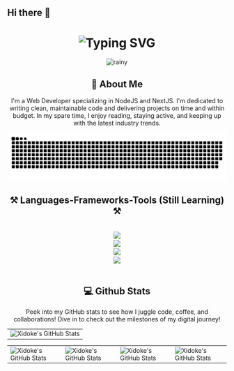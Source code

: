 ## Hi there 👋

<!--
**xidoke/xidoke** is a ✨ _special_ ✨ repository because its `README.md` (this file) appears on your GitHub profile.

Here are some ideas to get you started:

- 🔭 I’m currently working on ...
- 🌱 I’m currently learning ...
- 👯 I’m looking to collaborate on ...
- 🤔 I’m looking for help with ...
- 💬 Ask me about ...
- 📫 How to reach me: ...
- 😄 Pronouns: ...
- ⚡ Fun fact: ...
-->

<div align="center">
    <h1>
        <img src="https://readme-typing-svg.herokuapp.com?font=Jetbrains+mono&size=40&duration=3000&color=33FF33&center=true&vCenter=true&width=435&lines=Hey..+I'm+Xidoke;This+is..;..my+Github..;" alt="Typing SVG"/>
    </h1>
</div>

<div align="center">
    <p>
        <img src="https://media0.giphy.com/media/v1.Y2lkPTc5MGI3NjExYmx6OGcxbDh2NWlzdDg1eWEzNmtoajY1MDlnZjAxdGgwcm41MzB2MSZlcD12MV9pbnRlcm5hbF9naWZfYnlfaWQmY3Q9Zw/NKEt9elQ5cR68/giphy.webp" alt="rainy">
    </p>
    <!-- <p>
        <img src="https://media0.giphy.com/media/v1.Y2lkPTc5MGI3NjExOGN6dTBnbGduMjRxMW84MmxiNjYydzZtbzVlbm56N3VicnltaWhvdSZlcD12MV9pbnRlcm5hbF9naWZfYnlfaWQmY3Q9Zw/L1R1tvI9svkIWwpVYr/giphy.webp" alt="matrix" width=100%>
    </p> -->
</div>

<div align="center">
    <h2>🚀 About Me</h2>
    <p>I'm a Web Developer specializing in NodeJS and NextJS. I'm dedicated to writing clean, maintainable code and delivering projects on time and within budget.  In my spare time, I enjoy reading, staying active, and keeping up with the latest industry trends.</p>
</div>

<div align="center">
    <img src="https://raw.githubusercontent.com/xidoke/xidoke/output/github-contribution-grid-snake-dark.svg?palette=github-dark" alt="GitHub Contribution Grid Snake Animation"/>
</div>

<h2 align="center">⚒️ Languages-Frameworks-Tools (Still Learning) ⚒️</h2>
<br/>
<div align="center">
    <img src="https://skillicons.dev/icons?i=html,css,sass,tailwind,react,nextjs,figma" />
    <br/>
    <img src="https://skillicons.dev/icons?i=javascript,typescript,nodejs,express,nestjs" />
    <br>
    <img src="https://skillicons.dev/icons?i=git,docker,vscode,bash" />
    <br/>
    <img src="https://skillicons.dev/icons?i=postgres,mongodb"  >
</div>

<br/>

<div align="center">
<h2 align="center" class="section-heading"> 💻 Github Stats</h2>
<p>Peek into my GitHub stats to see how I juggle code, coffee, and collaborations! Dive in to check out the milestones of my digital journey!</p>
 <table align="center" width="100%" height="100%" >
    <tr>
       <td><img style="border: none;" src="https://github-profile-summary-cards.vercel.app/api/cards/profile-details?username=xidoke&theme=github_dark" alt="Xidoke's GitHub Stats"/></td>
    </tr>
 </table>

 <table align="center" width="100%" height="100%" >
    <tr>
        <td><img style="border: none;" src="https://github-profile-summary-cards.vercel.app/api/cards/stats?username=xidoke&theme=github_dark" alt="Xidoke's GitHub Stats"/></td>
        <td><img style="border: none;" src="https://github-profile-summary-cards.vercel.app/api/cards/productive-time?username=xidoke&theme=github_dark&utcOffset=10" alt="Xidoke's GitHub Stats"/>
        <td><img style="border: none;" src="https://github-profile-summary-cards.vercel.app/api/cards/repos-per-language?username=xidoke&theme=github_dark" alt="Xidoke's GitHub Stats"/></td>
        <td><img style="border: none;" src="https://github-profile-summary-cards.vercel.app/api/cards/most-commit-language?username=xidoke&theme=github_dark" alt="Xidoke's GitHub Stats"/></td>
    </tr>
 </table>
</div>
